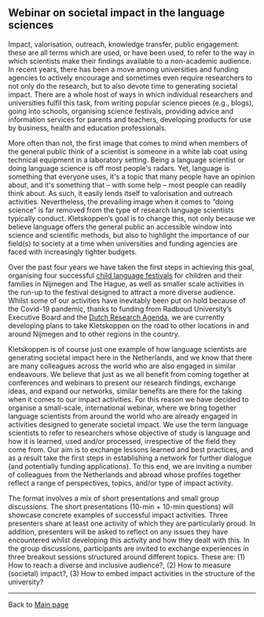## Webinar on societal impact in the language sciences

Impact, valorisation, outreach, knowledge transfer, public engagement: these are all terms which are used, or have been used, to refer to the way in which scientists make their findings available to a non-academic audience. In recent years, there has been a move among universities and funding agencies to actively encourage and sometimes even require researchers to not only do the research, but to also devote time to generating societal impact. There are a whole host of ways in which individual researchers and universities fulfil this task, from writing popular science pieces (e.g., blogs), going into schools, organising science festivals, providing advice and information services for parents and teachers, developing products for use by business, health and education professionals. 

More often than not, the first image that comes to mind when members of the general public think of a scientist is someone in a white lab coat using technical equipment in a laboratory setting. Being a language scientist or doing language science is off most people's radars. Yet, language is something that everyone uses, it's a topic that many people have an opinion about, and it's something that – with some help – most people can readily think about. As such, it easily lends itself to valorisation and outreach activities. Nevertheless, the prevailing image when it comes to “doing science” is far removed from the type of research language scientists typically conduct. Kletskoppen’s goal is to change this, not only because we believe language offers the general public an accessible window into science and scientific methods, but also to highlight the importance of our field(s) to society at a time when universities and funding agencies are faced with increasingly tighter budgets. 

Over the past four years we have taken the first steps in achieving this goal, organising four successful [child language festivals](https://kletskoppenfestival.nl/archief/) for children and their families in Nijmegen and The Hague, as well as smaller scale activities in the run-up to the festival designed to attract a more diverse audience. Whilst some of our activities have inevitably been put on hold because of the Covid-19 pandemic, thanks to funding from Radboud University’s Executive Board and the [Dutch Research Agenda](https://www.nwo.nl/en/researchprogrammes/dutch-research-agenda-nwa), we are currently developing plans to take Kletskoppen on the road to other locations in and around Nijmegen and to other regions in the country. 

Kletskoppen is of course just one example of how language scientists are generating societal impact here in the Netherlands, and we know that there are many colleagues across the world who are also engaged in similar endeavours. We believe that just as we all benefit from coming together at conferences and webinars to present our research findings, exchange ideas, and expand our networks, similar benefits are there for the taking when it comes to our impact activities. For this reason we have decided to organise a small-scale, international webinar, where we bring together language scientists from around the world who are already engaged in activities designed to generate societal impact. We use the term language scientists to refer to researchers whose objective of study is language and how it is learned, used and/or processed, irrespective of the field they come from. Our aim is to exchange lessons learned and best practices, and as a result take the first steps in establishing a network for further dialogue (and potentially funding applications). To this end, we are inviting a number of colleagues from the Netherlands and abroad whose profiles together reflect a range of perspectives, topics, and/or type of impact activity.
 
The format involves a mix of short presentations and small group discussions. The short presentations (10-min + 10-min questions) will showcase concrete examples of successful impact activities. Three presenters share at least one activity of which they are particularly proud. In addition, presenters will be asked to reflect on any issues they have encountered whilst developing this activity and how they dealt with this. In the group discussions, participants are invited to exchange experiences in three breakout sessions structured around different topics. These are: (1) How to reach a diverse and inclusive audience?, (2) How to measure (societal) impact?, (3) How to embed impact activities in the structure of the university?  

---

Back to [Main page](./Programma.md)